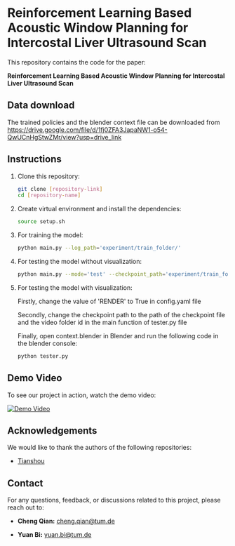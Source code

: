 # Reinforcement Learning Based Acoustic Window Planning for Intercostal Liver Ultrasound Scan

This repository contains the code for the paper:

**Reinforcement Learning Based Acoustic Window Planning for Intercostal Liver Ultrasound Scan** 

## Data download
The trained policies and the blender context file can be downloaded from https://drive.google.com/file/d/1fj0ZFA3JapaNW1-o54-QwUCnHgStwZMr/view?usp=drive_link

## Instructions

1. Clone this repository:
   ```bash
   git clone [repository-link]
   cd [repository-name]
    ```
2. Create virtual environment and install the dependencies:
    ```bash
    source setup.sh
    ```
3. For training the model:
    ```bash
    python main.py --log_path='experiment/train_folder/'
    ```
4. For testing the model without visualization:
    ```bash
    python main.py --mode='test' --checkpoint_path='experiment/train_folder/checkpoint.pth'
    ```
5. For testing the model with visualization:

    Firstly, change the value of 'RENDER' to True in config.yaml file 
    
    Secondly, change the checkpoint path to the path of the checkpoint file and the video folder id in the main function of tester.py file
    
    Finally, open context.blender in Blender and run the following code in the blender console:
    ```bash
    python tester.py
    ```

## Demo Video

To see our project in action, watch the demo video:

[![Demo Video](http://img.youtube.com/vi/VIDEO_ID/0.jpg)](http://www.youtube.com/watch?v=VIDEO_ID "Demo Video Title")


## Acknowledgements
We would like to thank the authors of the following repositories:
- [Tianshou](https://github.com/thu-ml/tianshou)
    
## Contact
For any questions, feedback, or discussions related to this project, please reach out to:

- **Cheng Qian:** cheng.qian@tum.de

- **Yuan Bi:** yuan.bi@tum.de

